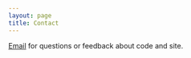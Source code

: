 ```yaml
---
layout: page
title: Contact
---
```


<a href="mailto:harshasi@microsoft.com">Email</a> for questions or feedback about code and site.